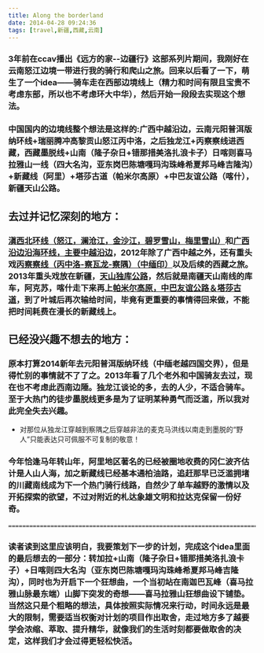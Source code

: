 ```yaml
---
title: Along the borderland
date: 2014-04-28 09:24:36
tags: [travel,新疆,西藏,云南]
---
```

### 3年前在ccav播出《远方的家--边疆行》这部系列片期间，我刚好在云南怒江边境一带进行我的骑行和爬山之旅。回来以后看了一下，萌生了一个idea——骑车走在西部边境线上（精力和时间有限且宝贵不考虑东部，所以也不考虑环大中华），然后开始一段段去实现这个想法。

### 中国国内的边境线整个想法是这样的:广西中越沿边，云南元阳普洱版纳环线+瑞丽腾冲高黎贡山怒江丙中洛，之后独龙江+丙察察线进西藏，西藏墨脱线+山南（隆子杂日+错那措美洛扎浪卡子）日喀则喜马拉雅山一线（四大名沟，亚东岗巴陈塘嘎玛沟珠峰希夏邦马峰吉隆沟）+新藏线（阿里）+塔莎古道（帕米尔高原）+中巴友谊公路（喀什），新疆天山公路。
 <!--more-->
## 去过并记忆深刻的地方：
### <a href="http://zhukite.github.io/posts/dian-xi-bei-huan-xian.html" target="_blank">滇西北环线（怒江，澜沧江，金沙江，碧罗雪山，梅里雪山）</a>和<a href="http://zhukite.github.io/posts/zhong-yue-yan-bian-yan-hai.html" target="_blank">广西沿边沿海环线，主要中越沿边</a>，2012年除了广西中越之外，还有重头戏<a href="http://zhukite.github.io/posts/bing-cha-cha-gong-lu.html" target="_blank">丙察察线（丙中洛-察瓦龙-察隅）（中缅印）</a>以及后续的西藏之旅。2013年重头戏放在新疆，<a href="http://zhukite.github.io/posts/tian-shan-du-ku-gong-lu.html" target="_blank">天山独库公路</a>，然后就是南疆天山南线的库车，阿克苏，喀什走下来再上<a href="http://zhukite.github.io/posts/pa-mi-er-gao-yuan.html" target="_blank">帕米尔高原，中巴友谊公路＆塔莎古道</a>，到了叶城后再次输给时间，毕竟有更重要的事情得回来做，不能把时间耗费在漫长的新藏线上。

## 已经没兴趣不想去的地方：
### 原本打算2014新年去元阳普洱版纳环线（中缅老越四国交界），但是得忙别的事情就不了了之。2013年看了几个老外和中国骑友去过，现在也不考虑此西南边陲。独龙江谈论的多，去的人少，不适合骑车。至于大热门的徒步墨脱线更多是为了证明某种勇气而泛滥，所以我对此完全失去兴趣。
 -  对那位从独龙江穿越到察隅之后穿越非法的麦克马洪线以南走到墨脱的“野人”只能表达只可佩服不可复制的敬意！
 
### 今年恰逢马年转山年，阿里地区著名的已经被圈地收费的冈仁波齐估计是人山人海，加之新藏线已经基本通柏油路，追赶那早已泛滥拥堵的川藏南线成为下一个热门骑行线路，自然少了单车越野的激情以及开拓探索的欲望，不过对附近的札达象雄文明和拉达克保留一份好奇。

    ============================================================================================

### 读者读到这里应该明白，我要策划下一步的计划，完成这个idea里面的最后想去的一部分：转加拉+山南（隆子杂日+错那措美洛扎浪卡子）+日喀则四大名沟（亚东岗巴陈塘嘎玛沟珠峰希夏邦马峰吉隆沟），同时也为开启下一个狂想曲，一个当初站在南迦巴瓦峰（喜马拉雅山脉最东端）山脚下突发的奇想——喜马拉雅山狂想曲设下铺垫。当然这只是个粗略的想法，具体按照实际情况来行动，时间永远是最大的限制，需要适当权衡对计划的项目作出取舍，走过地方多了越要学会浓缩、萃取、提升精华，就像我们的生活时刻都要做取舍的决定，这样我们才会过得更轻松快活。
